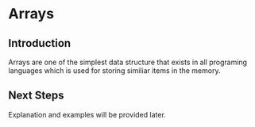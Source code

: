 # Arrays



## Introduction
Arrays are one of the simplest data structure that exists in all programing languages
 which is used for storing similiar items in the memory.


## Next Steps

Explanation and examples will be provided later.